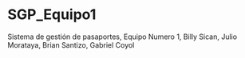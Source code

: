 # SGP_Equipo1
Sistema de gestión de pasaportes, Equipo Numero 1, Billy Sican, Julio Morataya, Brian Santizo, Gabriel Coyol
